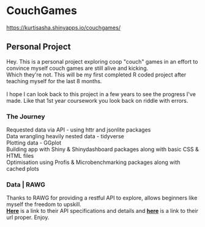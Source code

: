 # CouchGames

https://kurtisasha.shinyapps.io/couchgames/

## Personal Project

Hey. This is a personal project exploring coop "couch" games in an effort to convince myself couch games are still alive and kicking.<br>
Which they're not. This will be my first completed R coded project after teaching myself for the last 8 months.<br><br>
I hope I can look back to this project in a few years to see the progress I've made. Like that 1st year coursework you look back on riddle with errors.<br>
<h3>The Journey</h3>
Requested data via API - using httr and jsonlite packages
<br> Data wrangling heavily nested data - tidyverse 
<br>  Plotting data - GGplot
<br>   Building app with Shiny & Shinydashboard packages along with basic CSS & HTML files 
<br>    Optimisation using Profis & Microbenchmarking packages along with cached plots

<h3>Data | RAWG</h3>

<p style="text-align: left">
Thanks to RAWG for providing a restful API to explore, allows beginners like myself the freedom to upskill.<br>
<a href="https://api.rawg.io/docs/" target="_blank"><b>Here</b></a> is a link to their API specifications and details and 
<a href="https://rawg.io/" target="_blank"><b>here</b></a> is a link to their url proper. Enjoy. 
